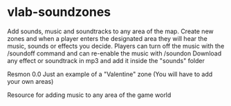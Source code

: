 # vlab-soundzones
Add sounds, music and soundtracks to any area of ​​the map.
Create new zones and when a player enters the designated area they will hear the music, sounds or effects you decide.
Players can turn off the music with the /soundoff command and can re-enable the music with /soundon
Download any effect or soundtrack in mp3 and add it inside the "sounds" folder

Resmon 0.0
Just an example of a "Valentine" zone (You will have to add your own areas)

Resource for adding music to any area of ​​the game world
